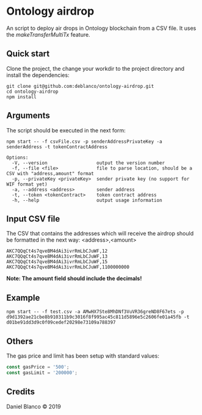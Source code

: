 # Ontology airdrop

An script to deploy air drops in Ontology blockchain from a CSV file. It uses the _makeTransferMultiTx_ feature.

## Quick start

Clone the project, the change your workdir to the project directory and install the dependencies:

```
git clone git@github.com:deblanco/ontology-airdrop.git
cd ontology-airdrop
npm install
```

## Arguments

The script should be executed in the next form:

```
npm start -- -f csvFile.csv -p senderAddressPrivateKey -a senderAddress -t tokenContractAddress
```

```
Options:
  -V, --version                  output the version number
  -f, --file <file>              file to parse location, should be a CSV with "address,amount" format
  -p, --privateKey <privateKey>  sender private key (no support for WIF format yet)
  -a, --address <address>        sender address
  -t, --token <tokenContract>    token contract address
  -h, --help                     output usage information
```

## Input CSV file

The CSV that contains the addresses which will receive the airdrop should be formatted in the next way: \<address>,\<amount>

```csv
AKC7QQqCt4s7qveBM4dAi3ivrRmLbCJuWF,12
AKC7QQqCt4s7qveBM4dAi3ivrRmLbCJuWF,13
AKC7QQqCt4s7qveBM4dAi3ivrRmLbCJuWF,15
AKC7QQqCt4s7qveBM4dAi3ivrRmLbCJuWF,1100000000
```

**Note: The amount field should include the decimals!**

## Example

```
npm start -- -f test.csv -a AMwHX7Ste8MhDNf3VuVR36greND8F67ets -p d9d1392ae21cbe8b910311b9c3016f8f995ac45c811d5896e5c2606fe01a45fb -t d01be91dd3d9c0f09cedef20298e73109a788397
```

## Others

The gas price and limit has been setup with standard values:

```javascript
const gasPrice = '500';
const gasLimit = '200000';
```

## Credits

Daniel Blanco &copy; 2019
